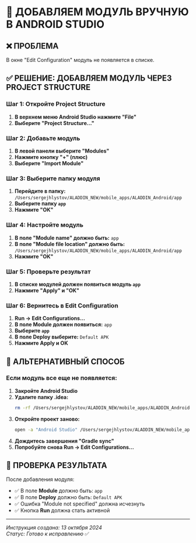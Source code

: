 # 🔧 ДОБАВЛЯЕМ МОДУЛЬ ВРУЧНУЮ В ANDROID STUDIO

## ❌ **ПРОБЛЕМА**
В окне "Edit Configuration" модуль не появляется в списке.

## ✅ **РЕШЕНИЕ: ДОБАВЛЯЕМ МОДУЛЬ ЧЕРЕЗ PROJECT STRUCTURE**

### **Шаг 1: Откройте Project Structure**
1. **В верхнем меню Android Studio нажмите "File"**
2. **Выберите "Project Structure..."**

### **Шаг 2: Добавьте модуль**
1. **В левой панели выберите "Modules"**
2. **Нажмите кнопку "+" (плюс)**
3. **Выберите "Import Module"**

### **Шаг 3: Выберите папку модуля**
1. **Перейдите в папку:** `/Users/sergejhlystov/ALADDIN_NEW/mobile_apps/ALADDIN_Android/app`
2. **Выберите папку `app`**
3. **Нажмите "OK"**

### **Шаг 4: Настройте модуль**
1. **В поле "Module name" должно быть:** `app`
2. **В поле "Module file location" должно быть:** `/Users/sergejhlystov/ALADDIN_NEW/mobile_apps/ALADDIN_Android/app`
3. **Нажмите "OK"**

### **Шаг 5: Проверьте результат**
1. **В списке модулей должен появиться модуль `app`**
2. **Нажмите "Apply" и "OK"**

### **Шаг 6: Вернитесь в Edit Configuration**
1. **Run → Edit Configurations...**
2. **В поле Module должен появиться:** `app`
3. **Выберите `app`**
4. **В поле Deploy выберите:** `Default APK`
5. **Нажмите Apply и OK**

## 🚀 **АЛЬТЕРНАТИВНЫЙ СПОСОБ**

### **Если модуль все еще не появляется:**

1. **Закройте Android Studio**
2. **Удалите папку .idea:**
   ```bash
   rm -rf /Users/sergejhlystov/ALADDIN_NEW/mobile_apps/ALADDIN_Android/.idea
   ```
3. **Откройте проект заново:**
   ```bash
   open -a "Android Studio" /Users/sergejhlystov/ALADDIN_NEW/mobile_apps/ALADDIN_Android
   ```
4. **Дождитесь завершения "Gradle sync"**
5. **Попробуйте снова Run → Edit Configurations...**

## 📱 **ПРОВЕРКА РЕЗУЛЬТАТА**

После добавления модуля:
- ✅ В поле **Module** должно быть: `app`
- ✅ В поле **Deploy** должно быть: `Default APK`
- ✅ Ошибка "Module not specified" должна исчезнуть
- ✅ Кнопка **Run** должна стать активной

---
*Инструкция создана: 13 октября 2024*  
*Статус: Готово к исправлению* ✅

